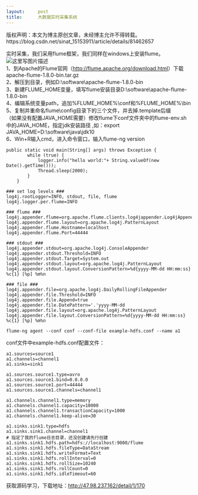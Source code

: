 ```yaml
---
layout:     post
title:      大数据实时采集系统
---
```

<div id="article_content" class="article_content clearfix csdn-tracking-statistics" data-pid="blog" data-mod="popu_307" data-dsm="post">
								<div class="article-copyright">
					版权声明：本文为博主原创文章，未经博主允许不得转载。					https://blog.csdn.net/sinat_15153911/article/details/81462657				</div>
								            <div id="content_views" class="markdown_views prism-atom-one-dark">
							<!-- flowchart 箭头图标 勿删 -->
							<svg xmlns="http://www.w3.org/2000/svg" style="display: none;"><path stroke-linecap="round" d="M5,0 0,2.5 5,5z" id="raphael-marker-block" style="-webkit-tap-highlight-color: rgba(0, 0, 0, 0);"></path></svg>
							<p>实时采集，我们采用flume框架，我们同样在windows上安装flume。 <br>
<img src="https://img-blog.csdn.net/20180806222629674?watermark/2/text/aHR0cHM6Ly9ibG9nLmNzZG4ubmV0L3NpbmF0XzE1MTUzOTEx/font/5a6L5L2T/fontsize/400/fill/I0JBQkFCMA==/dissolve/70" alt="这里写图片描述" title=""> <br>
1、到Apache的Flume官网（<a href="http://flume.apache.org/download.html" rel="nofollow">http://flume.apache.org/download.html</a>）下载apache-flume-1.8.0-bin.tar.gz <br>
2、解压到目录，例如D:\software\apache-flume-1.8.0-bin <br>
3、新建FLUME_HOME变量，填写flume安装目录D:\software\apache-flume-1.8.0-bin <br>
4、编辑系统变量path，追加%FLUME_HOME%\conf和%FLUME_HOME%\bin <br>
5、复制并重命名flume\config目录下的三个文件，并去掉.template后缀 <br>
（如果没有配置JAVA_HOME需要）修改flume下conf文件夹中的flume-env.sh  <br>
中的JAVA_HOME，指定jdk安装路径 ,如：export JAVA_HOME=D:\software\java\jdk10 <br>
6、Win+R输入cmd，进入命令窗口，输入flume-ng version</p>



<pre class="prettyprint"><code class=" hljs java"><span class="hljs-keyword">public</span> <span class="hljs-keyword">static</span> <span class="hljs-keyword">void</span> <span class="hljs-title">main</span>(String[] args) <span class="hljs-keyword">throws</span> Exception {
        <span class="hljs-keyword">while</span> (<span class="hljs-keyword">true</span>) {
            logger.info(<span class="hljs-string">"hello world:"</span>+ String.valueOf(<span class="hljs-keyword">new</span> Date().getTime()));
            Thread.sleep(<span class="hljs-number">2000</span>);
        }
    }</code></pre>



<pre class="prettyprint"><code class=" hljs avrasm"><span class="hljs-preprocessor">### set log levels ###</span>
log4j<span class="hljs-preprocessor">.rootLogger</span>=INFO, stdout, file, flume
log4j<span class="hljs-preprocessor">.logger</span><span class="hljs-preprocessor">.per</span><span class="hljs-preprocessor">.flume</span>=INFO

<span class="hljs-preprocessor">### flume ###</span>
log4j<span class="hljs-preprocessor">.appender</span><span class="hljs-preprocessor">.flume</span>=org<span class="hljs-preprocessor">.apache</span><span class="hljs-preprocessor">.flume</span><span class="hljs-preprocessor">.clients</span><span class="hljs-preprocessor">.log</span>4jappender<span class="hljs-preprocessor">.Log</span>4jAppender
log4j<span class="hljs-preprocessor">.appender</span><span class="hljs-preprocessor">.flume</span><span class="hljs-preprocessor">.layout</span>=org<span class="hljs-preprocessor">.apache</span><span class="hljs-preprocessor">.log</span>4j<span class="hljs-preprocessor">.PatternLayout</span>
log4j<span class="hljs-preprocessor">.appender</span><span class="hljs-preprocessor">.flume</span><span class="hljs-preprocessor">.Hostname</span>=localhost
log4j<span class="hljs-preprocessor">.appender</span><span class="hljs-preprocessor">.flume</span><span class="hljs-preprocessor">.Port</span>=<span class="hljs-number">44444</span>

<span class="hljs-preprocessor">### stdout ###</span>
log4j<span class="hljs-preprocessor">.appender</span><span class="hljs-preprocessor">.stdout</span>=org<span class="hljs-preprocessor">.apache</span><span class="hljs-preprocessor">.log</span>4j<span class="hljs-preprocessor">.ConsoleAppender</span>
log4j<span class="hljs-preprocessor">.appender</span><span class="hljs-preprocessor">.stdout</span><span class="hljs-preprocessor">.Threshold</span>=INFO
log4j<span class="hljs-preprocessor">.appender</span><span class="hljs-preprocessor">.stdout</span><span class="hljs-preprocessor">.Target</span>=System<span class="hljs-preprocessor">.out</span>
log4j<span class="hljs-preprocessor">.appender</span><span class="hljs-preprocessor">.stdout</span><span class="hljs-preprocessor">.layout</span>=org<span class="hljs-preprocessor">.apache</span><span class="hljs-preprocessor">.log</span>4j<span class="hljs-preprocessor">.PatternLayout</span>
log4j<span class="hljs-preprocessor">.appender</span><span class="hljs-preprocessor">.stdout</span><span class="hljs-preprocessor">.layout</span><span class="hljs-preprocessor">.ConversionPattern</span>=%d{yyyy-MM-dd HH:mm:ss} %c{<span class="hljs-number">1</span>} [%p] %m%n

<span class="hljs-preprocessor">### file ###</span>
log4j<span class="hljs-preprocessor">.appender</span><span class="hljs-preprocessor">.file</span>=org<span class="hljs-preprocessor">.apache</span><span class="hljs-preprocessor">.log</span>4j<span class="hljs-preprocessor">.DailyRollingFileAppender</span>
log4j<span class="hljs-preprocessor">.appender</span><span class="hljs-preprocessor">.file</span><span class="hljs-preprocessor">.Threshold</span>=INFO
log4j<span class="hljs-preprocessor">.appender</span><span class="hljs-preprocessor">.file</span><span class="hljs-preprocessor">.Append</span>=true
log4j<span class="hljs-preprocessor">.appender</span><span class="hljs-preprocessor">.file</span><span class="hljs-preprocessor">.DatePattern</span>=<span class="hljs-string">'.'</span>yyyy-MM-dd
log4j<span class="hljs-preprocessor">.appender</span><span class="hljs-preprocessor">.file</span><span class="hljs-preprocessor">.layout</span>=org<span class="hljs-preprocessor">.apache</span><span class="hljs-preprocessor">.log</span>4j<span class="hljs-preprocessor">.PatternLayout</span>
log4j<span class="hljs-preprocessor">.appender</span><span class="hljs-preprocessor">.file</span><span class="hljs-preprocessor">.layout</span><span class="hljs-preprocessor">.ConversionPattern</span>=%d{yyyy-MM-dd HH:mm:ss} %c{<span class="hljs-number">1</span>} [%p] %m%n</code></pre>



<pre class="prettyprint"><code class=" hljs brainfuck"><span class="hljs-comment">flume</span><span class="hljs-literal">-</span><span class="hljs-comment">ng</span> <span class="hljs-comment">agent</span> <span class="hljs-literal">-</span><span class="hljs-literal">-</span><span class="hljs-comment">conf</span> <span class="hljs-comment">conf</span> <span class="hljs-literal">-</span><span class="hljs-literal">-</span><span class="hljs-comment">conf</span><span class="hljs-literal">-</span><span class="hljs-comment">file</span> <span class="hljs-comment">example</span><span class="hljs-literal">-</span><span class="hljs-comment">hdfs</span><span class="hljs-string">.</span><span class="hljs-comment">conf</span> <span class="hljs-literal">-</span><span class="hljs-literal">-</span><span class="hljs-comment">name</span> <span class="hljs-comment">a1</span> </code></pre>

<p>conf文件中example-hdfs.conf配置文件：</p>



<pre class="prettyprint"><code class=" hljs avrasm">a1<span class="hljs-preprocessor">.sources</span>=source1  
a1<span class="hljs-preprocessor">.channels</span>=channel1  
a1<span class="hljs-preprocessor">.sinks</span>=sink1  

a1<span class="hljs-preprocessor">.sources</span><span class="hljs-preprocessor">.source</span>1<span class="hljs-preprocessor">.type</span>=avro  
a1<span class="hljs-preprocessor">.sources</span><span class="hljs-preprocessor">.source</span>1<span class="hljs-preprocessor">.bind</span>=<span class="hljs-number">0.0</span><span class="hljs-number">.0</span><span class="hljs-number">.0</span>  
a1<span class="hljs-preprocessor">.sources</span><span class="hljs-preprocessor">.source</span>1<span class="hljs-preprocessor">.port</span>=<span class="hljs-number">44444</span>  
a1<span class="hljs-preprocessor">.sources</span><span class="hljs-preprocessor">.source</span>1<span class="hljs-preprocessor">.channels</span>=channel1  

a1<span class="hljs-preprocessor">.channels</span><span class="hljs-preprocessor">.channel</span>1<span class="hljs-preprocessor">.type</span>=memory  
a1<span class="hljs-preprocessor">.channels</span><span class="hljs-preprocessor">.channel</span>1<span class="hljs-preprocessor">.capacity</span>=<span class="hljs-number">10000</span>  
a1<span class="hljs-preprocessor">.channels</span><span class="hljs-preprocessor">.channel</span>1<span class="hljs-preprocessor">.transactionCapacity</span>=<span class="hljs-number">1000</span>  
a1<span class="hljs-preprocessor">.channels</span><span class="hljs-preprocessor">.channel</span>1<span class="hljs-preprocessor">.keep</span>-alive=<span class="hljs-number">30</span>  

a1<span class="hljs-preprocessor">.sinks</span><span class="hljs-preprocessor">.sink</span>1<span class="hljs-preprocessor">.type</span>=hdfs  
a1<span class="hljs-preprocessor">.sinks</span><span class="hljs-preprocessor">.sink</span>1<span class="hljs-preprocessor">.channel</span>=channel1  
<span class="hljs-preprocessor"># 指定了我的flume日志目录，还没创建请先行创建</span>
a1<span class="hljs-preprocessor">.sinks</span><span class="hljs-preprocessor">.sink</span>1<span class="hljs-preprocessor">.hdfs</span><span class="hljs-preprocessor">.path</span>=hdfs://localhost:<span class="hljs-number">9000</span>/flume
a1<span class="hljs-preprocessor">.sinks</span><span class="hljs-preprocessor">.sink</span>1<span class="hljs-preprocessor">.hdfs</span><span class="hljs-preprocessor">.fileType</span>=DataStream  
a1<span class="hljs-preprocessor">.sinks</span><span class="hljs-preprocessor">.sink</span>1<span class="hljs-preprocessor">.hdfs</span><span class="hljs-preprocessor">.writeFormat</span>=Text  
a1<span class="hljs-preprocessor">.sinks</span><span class="hljs-preprocessor">.sink</span>1<span class="hljs-preprocessor">.hdfs</span><span class="hljs-preprocessor">.rollInterval</span>=<span class="hljs-number">0</span>  
a1<span class="hljs-preprocessor">.sinks</span><span class="hljs-preprocessor">.sink</span>1<span class="hljs-preprocessor">.hdfs</span><span class="hljs-preprocessor">.rollSize</span>=<span class="hljs-number">10240</span>  
a1<span class="hljs-preprocessor">.sinks</span><span class="hljs-preprocessor">.sink</span>1<span class="hljs-preprocessor">.hdfs</span><span class="hljs-preprocessor">.rollCount</span>=<span class="hljs-number">0</span>  
a1<span class="hljs-preprocessor">.sinks</span><span class="hljs-preprocessor">.sink</span>1<span class="hljs-preprocessor">.hdfs</span><span class="hljs-preprocessor">.idleTimeout</span>=<span class="hljs-number">60</span> </code></pre>

<p>获取源码学习，下载地址：<a href="http://47.98.237.162/detail/1/170" rel="nofollow">http://47.98.237.162/detail/1/170</a></p>            </div>
						<link href="https://csdnimg.cn/release/phoenix/mdeditor/markdown_views-9e5741c4b9.css" rel="stylesheet">
                </div>